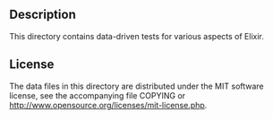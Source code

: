 Description
------------

This directory contains data-driven tests for various aspects of Elixir.

License
--------

The data files in this directory are distributed under the MIT software
license, see the accompanying file COPYING or
http://www.opensource.org/licenses/mit-license.php.


